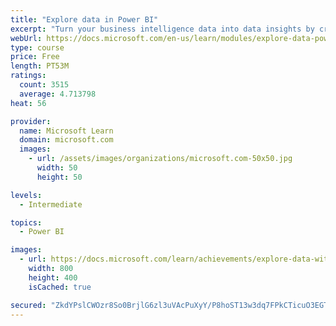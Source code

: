 ```yaml
---
title: "Explore data in Power BI"
excerpt: "Turn your business intelligence data into data insights by creating and configuring Power BI dashboards."
webUrl: https://docs.microsoft.com/en-us/learn/modules/explore-data-power-bi/
type: course
price: Free
length: PT53M
ratings:
  count: 3515
  average: 4.713798
heat: 56

provider:
  name: Microsoft Learn
  domain: microsoft.com
  images:
    - url: /assets/images/organizations/microsoft.com-50x50.jpg
      width: 50
      height: 50

levels:
  - Intermediate

topics:
  - Power BI

images:
  - url: https://docs.microsoft.com/learn/achievements/explore-data-with-power-bi-desktop-social.png
    width: 800
    height: 400
    isCached: true

secured: "ZkdYPslCWOzr8So0BrjlG6zl3uVAcPuXyY/P8hoST13w3dq7FPkCTicuO3EGT3c+u5uMcaBPK0RJp4bp+mMIqBxMThStzsPiWGNHLBUv/c700WDeR/UtvIcn2ri0qlzGGcFg+882YhVy3niNV/oxwhVDMMIchuhD2tJR039kQdrKGznx0nCgiNK5EYnSI5NAiLvDWgbMJVV9IMO+tBkoEzfF8q1yT/sQCusK5WJUvm2oSUPhLy/6iz5bcfZ9rUc0qsMg7GQXT7JHzx9MFLiREkxMbRRFT6aBYf/T7h27UF8aNeqOxCAW2zk6MV71bxkR4NIHh2UebdID1m60YQbbMiP14D6NIGncFJ1si0dBCoemq7HsiHwohvbDaP262Lf/g4Rw0AGwc9yvdMQ9LPZeag+DDIi7KEMvzpkjqvJRvxo=;ei1w0aP41ggi8MweCUr+cg=="
---
```


